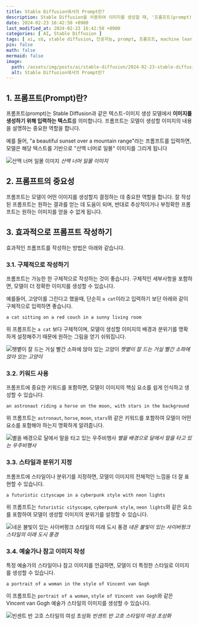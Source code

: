 ```yaml
---
title: Stable Diffusion에서의 Prompt란?
description: Stable Diffusion을 사용하여 이미지를 생성할 때, '프롬프트(prompt)'를 사용합니다. 해당 글에서는 프롬프트에 대해 설명하고 효과적으로 프롬프트를 작성하는 방법에 대해 설명합니다.
date: 2024-02-23 16:42:50 +0900
last_modified_at: 2024-02-23 16:42:50 +0900
categories: [ AI, Stable Diffusion ]
tags: [ ai, sb, stable diffusion, 인공지능, prompt, 프롬프트, machine learning ]
pin: false
math: false
mermaid: false
image:
  path: /assets/img/posts/ai/stable-diffusion/2024-02-23-stable-diffusion-prompt/ex3.webp
  alt: Stable Diffusion에서의 Prompt란?
---
```


## 1. 프롬프트(Prompt)란?

프롬프트(prompt)는 Stable Diffusion과 같은 텍스트-이미지 생성 모델에서 **이미지를 생성하기 위해 입력하는 텍스트**를 의미합니다. 프롬프트는 모델이 생성할 이미지의 내용을 설명하는 중요한 역할을 합니다.

예를 들어, "a beautiful sunset over a mountain range"라는 프롬프트를 입력하면, 모델은 해당 텍스트를 기반으로 "산맥 너머로 일몰" 이미지를 그리게 됩니다

![산맥 너머 일몰 이미지](/assets/img/posts/ai/stable-diffusion/2024-02-23-stable-diffusion-prompt/ex1.webp)
_산맥 너머 일몰 이미지_

## 2. 프롬프트의 중요성

프롬프트는 모델이 어떤 이미지를 생성할지 결정하는 데 중요한 역할을 합니다. 잘 작성된 프롬프트는 원하는 결과를 얻는 데 도움이 되며, 반대로 추상적이거나 부정확한 프롬프트는 원하는 이미지를 얻을 수 없게 됩니다.

## 3. 효과적으로 프롬프트 작성하기

효과적인 프롬프트를 작성하는 방법은 아래와 같습니다.

### 3.1. 구체적으로 작성하기

프롬프트는 가능한 한 구체적으로 작성하는 것이 좋습니다. 구체적인 세부사항을 포함하면, 모델이 더 정확한 이미지를 생성할 수 있습니다.

예를들어, 고양이를 그린다고 했을때, 단순히 `a cat`이라고 입력하기 보단 아래와 같이 구체적으로 입력하면 좋습니다.

```text
a cat sitting on a red couch in a sunny living room
```

위 프롬프트는 `a cat` 보다 구체적이며, 모델이 생성할 이미지의 배경과 분위기를 명확하게 설정해주기 때문에 원하는 그림을 얻기 쉬워집니다.

![햇볕이 잘 드는 거실 빨간 소파에 앉아 있는 고양이](/assets/img/posts/ai/stable-diffusion/2024-02-23-stable-diffusion-prompt/ex2.webp)
_햇볕이 잘 드는 거실 빨간 소파에 앉아 있는 고양이_

### 3.2. 키워드 사용

프롬프트에 중요한 키워드를 포함하면, 모델이 이미지의 핵심 요소를 쉽게 인식하고 생성할 수 있습니다.

```text
an astronaut riding a horse on the moon, with stars in the background
```

위 프롬프트는 `astronaut`, `horse`, `moon`, `stars`와 같은 키워드를 포함하여 모델이 어떤 요소를 포함해야 하는지 명확하게 알려줍니다.

![별을 배경으로 달에서 말을 타고 있는 우주비행사](/assets/img/posts/ai/stable-diffusion/2024-02-23-stable-diffusion-prompt/ex3.webp)
_별을 배경으로 달에서 말을 타고 있는 우주비행사_

### 3.3. 스타일과 분위기 지정

프롬프트에 스타일이나 분위기를 지정하면, 모델이 이미지의 전체적인 느낌을 더 잘 표현할 수 있습니다.

```text
a futuristic cityscape in a cyberpunk style with neon lights
```

위 프롬프트는 `futuristic cityscape`, `cyberpunk style`, `neon lights`와 같은 요소를 포함하여 모델이 생성할 이미지의 분위기를 설정할 수 있습니다.

![네온 불빛이 있는 사이버펑크 스타일의 미래 도시 풍경](/assets/img/posts/ai/stable-diffusion/2024-02-23-stable-diffusion-prompt/ex4.webp)
_네온 불빛이 있는 사이버펑크 스타일의 미래 도시 풍경_

### 3.4. 예술가나 참고 이미지 작성

특정 예술가의 스타일이나 참고 이미지를 언급하면, 모델이 더 특정한 스타일로 이미지를 생성할 수 있습니다.

```text
a portrait of a woman in the style of Vincent van Gogh
```

이 프롬프트는 `portrait of a woman`, `style of Vincent van Gogh`와 같은 Vincent van Gogh 예술가 스타일의 이미지를 생성할 수 있습니다.

![빈센트 반 고흐 스타일의 여성 초상화](/assets/img/posts/ai/stable-diffusion/2024-02-23-stable-diffusion-prompt/ex5.webp)
_빈센트 반 고흐 스타일의 여성 초상화_

